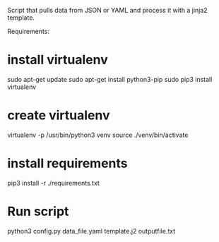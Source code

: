 Script that pulls data from JSON or YAML and process it with a jinja2 template.

Requirements:

# install virtualenv
sudo apt-get update
sudo apt-get install python3-pip
sudo pip3 install virtualenv

# create virtualenv
virtualenv -p /usr/bin/python3 venv
source ./venv/bin/activate

# install requirements
pip3 install -r ./requirements.txt

# Run script
python3 config.py data_file.yaml template.j2 outputfile.txt

